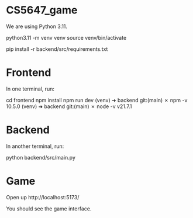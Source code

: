 # CS5647_game

We are using Python 3.11.

python3.11 -m venv venv
source venv/bin/activate

pip install -r backend/src/requirements.txt

# Frontend

In one terminal, run:

cd frontend
npm install
npm run dev
(venv) ➜ backend git:(main) ✗ npm -v  
10.5.0
(venv) ➜ backend git:(main) ✗ node -v
v21.7.1

# Backend

In another terminal, run:

python backend/src/main.py

# Game

Open up http://localhost:5173/

You should see the game interface.
